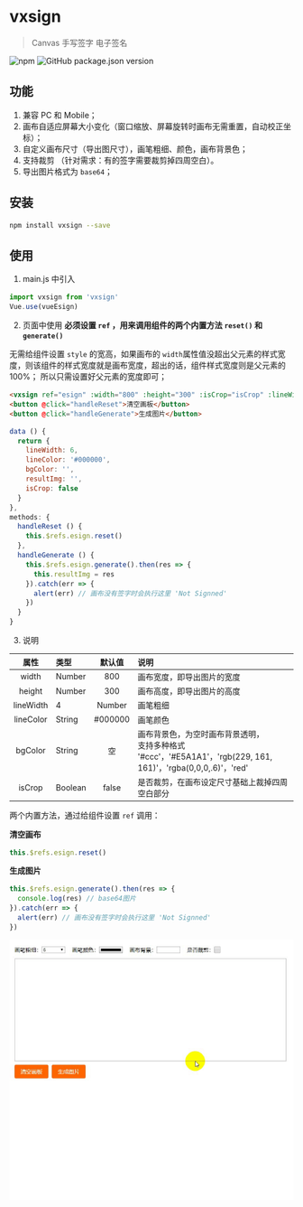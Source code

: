 # vxsign

> Canvas 手写签字 电子签名

![npm](https://img.shields.io/npm/x-extends/vxe-table) ![GitHub package.json version](https://img.shields.io/github/package-json/v/x-extends/vxe-table)

## 功能
1. 兼容 PC 和 Mobile；
2. 画布自适应屏幕大小变化（窗口缩放、屏幕旋转时画布无需重置，自动校正坐标）；
3. 自定义画布尺寸（导出图尺寸），画笔粗细、颜色，画布背景色；
4. 支持裁剪 （针对需求：有的签字需要裁剪掉四周空白）。
5. 导出图片格式为 `base64`；

## 安装

``` bash
npm install vxsign --save
```

## 使用
1. main.js 中引入
```js
import vxsign from 'vxsign'
Vue.use(vueEsign)
```
2. 页面中使用
    **必须设置 `ref` ，用来调用组件的两个内置方法 `reset()` 和 `generate()`**

  无需给组件设置 `style` 的宽高，如果画布的 `width`属性值没超出父元素的样式宽度，则该组件的样式宽度就是画布宽度，超出的话，组件样式宽度则是父元素的100%；  所以只需设置好父元素的宽度即可；
```html
<vxsign ref="esign" :width="800" :height="300" :isCrop="isCrop" :lineWidth="lineWidth" :lineColor="lineColor" :bgColor.sync="bgColor" />
<button @click="handleReset">清空画板</button> 
<button @click="handleGenerate">生成图片</button>
```
```js
data () {
  return {
    lineWidth: 6,
    lineColor: '#000000',
    bgColor: '',
    resultImg: '',
    isCrop: false
  }
},
methods: {
  handleReset () {
    this.$refs.esign.reset()
  },
  handleGenerate () {
    this.$refs.esign.generate().then(res => {
      this.resultImg = res
    }).catch(err => {
      alert(err) // 画布没有签字时会执行这里 'Not Signned'
    })
  }
}
```
3. 说明

| 属性 | 类型 | 默认值 | 说明 |
| :-: | :-- | :-: | :-- |
| width | Number | 800 | 画布宽度，即导出图片的宽度 |
| height | Number | 300 | 画布高度，即导出图片的高度 |
| lineWidth | 4 | Number | 画笔粗细 |
| lineColor | String | #000000 | 画笔颜色 |
| bgColor | String | 空 | 画布背景色，为空时画布背景透明，<br />支持多种格式 '#ccc'，'#E5A1A1'，'rgb(229, 161, 161)'，'rgba(0,0,0,.6)'，'red' |
| isCrop | Boolean | false | 是否裁剪，在画布设定尺寸基础上裁掉四周空白部分 |

两个内置方法，通过给组件设置 `ref` 调用：

**清空画布**
```js
this.$refs.esign.reset()
```
**生成图片**
```js
this.$refs.esign.generate().then(res => {
  console.log(res) // base64图片
}).catch(err => {
  alert(err) // 画布没有签字时会执行这里 'Not Signned'
})
```

![](./static/demo.gif)